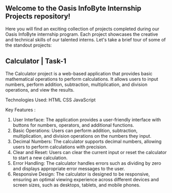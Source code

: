 ## Welcome to the Oasis InfoByte Internship Projects repository!
Here you will find an exciting collection of projects completed during our Oasis InfoByte internship program. Each project showcases the creative and technical skills of our talented interns. Let's take a brief tour of some of the standout projects:

## Calculator | Task-1
The Calculator project is a web-based application that provides basic mathematical operations to perform calculations. It allows users to input numbers, perform addition, subtraction, multiplication, and division operations, and view the results.

Technologies Used: HTML CSS JavaScript

Key Features :

1. User Interface: The application provides a user-friendly interface with buttons for numbers, operators, and additional functions.
2. Basic Operations: Users can perform addition, subtraction, multiplication, and division operations on the numbers they input.
3. Decimal Numbers: The calculator supports decimal numbers, allowing users to perform calculations with precision.
4. Clear and Reset: Users can clear the current input or reset the calculator to start a new calculation.
5. Error Handling: The calculator handles errors such as dividing by zero and displays appropriate error messages to the user.
6. Responsive Design: The calculator is designed to be responsive, ensuring an optimal viewing experience across different devices and screen sizes, such as desktops, tablets, and mobile phones.
